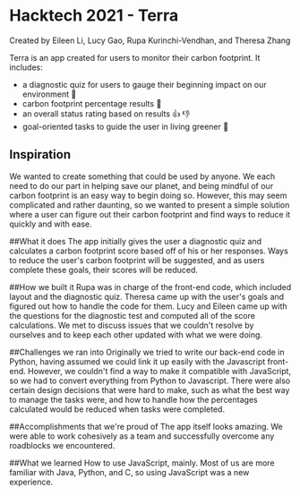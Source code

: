 # Hacktech 2021 - Terra
Created by Eileen Li, Lucy Gao, Rupa Kurinchi-Vendhan, and Theresa Zhang

Terra is an app created for users to monitor their carbon footprint. It includes:
- a diagnostic quiz for users to gauge their beginning impact on our environment :pencil:
- carbon footprint percentage results :thought_balloon:
- an overall status rating based on results :+1: :-1:
- goal-oriented tasks to guide the user in living greener :seedling:

## Inspiration
We wanted to create something that could be used by anyone. We each need to do our part in helping save our planet, and being mindful of our carbon footprint is an easy way to begin doing so. However, this may seem complicated and rather daunting, so we wanted to present a simple solution where a user can figure out their carbon footprint and find ways to reduce it quickly and with ease.

##What it does
The app initially gives the user a diagnostic quiz and calculates a carbon footprint score based off of his or her responses. Ways to reduce the user's carbon footprint will be suggested, and as users complete these goals, their scores will be reduced.

##How we built it
Rupa was in charge of the front-end code, which included layout and the diagnostic quiz. Theresa came up with the user's goals and figured out how to handle the code for them. Lucy and Eileen came up with the questions for the diagnostic test and computed all of the score calculations. We met to discuss issues that we couldn't resolve by ourselves and to keep each other updated with what we were doing.

##Challenges we ran into
Originally we tried to write our back-end code in Python, having assumed we could link it up easily with the Javascript front-end. However, we couldn't find a way to make it compatible with JavaScript, so we had to convert everything from Python to Javascript. There were also certain design decisions that were hard to make, such as what the best way to manage the tasks were, and how to handle how the percentages calculated would be reduced when tasks were completed.

##Accomplishments that we're proud of
The app itself looks amazing. We were able to work cohesively as a team and successfully overcome any roadblocks we encountered.

##What we learned
How to use JavaScript, mainly. Most of us are more familiar with Java, Python, and C, so using JavaScript was a new experience.


